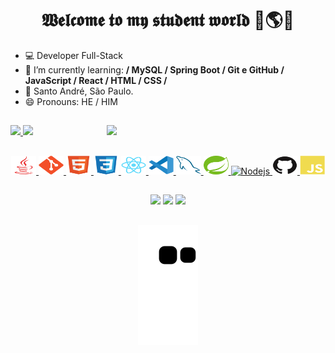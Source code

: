  <h1 align="center">  𝖂𝖊𝖑𝖈𝖔𝖒𝖊 𝖙𝖔 𝖒𝖞 𝖘𝖙𝖚𝖉𝖊𝖓𝖙 𝖜𝖔𝖗𝖑𝖉 🚀🌎🚀 </h2> 


- 💻 Developer Full-Stack
- 🌱 I’m currently learning: **/ MySQL / Spring Boot / Git e GitHub / JavaScript / React / HTML / CSS /**
- 🏡 Santo André, São Paulo.
- 😄 Pronouns: HE / HIM

</div>

##

<div>
  
<img align="right" width="350px" src="https://c.tenor.com/57w9du3NrV0AAAAd/css-html.gif"> 
<div align="left">
  <a href="https://github.com/dogzeira">
  <img height="175em" src="https://github-readme-stats.vercel.app/api?username=dogzeira&show_icons=true&theme=dark&include_all_commits=true&count_private=true&title_color=1a7d2e&icon_color=1a7d2e"/>
  <img height="150em" src="https://github-readme-stats.vercel.app/api/top-langs/?username=dogzeira&layout=compact&langs_count=7&theme=dark&title_color=1a7d2e"/>   
</div>
  
##
   
 <div align="center">
  <img alt="Java" height="30" width="40" src="https://raw.githubusercontent.com/devicons/devicon/master/icons/java/java-plain.svg">
  <img alt="Git" height="30" width="40" src="https://raw.githubusercontent.com/devicons/devicon/master/icons/git/git-original.svg">
  <img alt="HTML" height="30" width="40" src="https://raw.githubusercontent.com/devicons/devicon/master/icons/html5/html5-original.svg">
  <img alt="CSS" height="30" width="40" src="https://raw.githubusercontent.com/devicons/devicon/master/icons/css3/css3-original.svg">
  <img alt="React" height="30" width="40" src="https://raw.githubusercontent.com/devicons/devicon/master/icons/react/react-original.svg">
  <img alt="VScode" height="30" width="40" src="https://raw.githubusercontent.com/devicons/devicon/master/icons/vscode/vscode-original.svg">
  <img alt="MySQL" height="30" width="40" src="https://raw.githubusercontent.com/devicons/devicon/master/icons/mysql/mysql-plain.svg">
  <img alt="Spring" height="30" width="40" src="https://raw.githubusercontent.com/devicons/devicon/master/icons/spring/spring-original.svg">
  <img alt="Nodejs" height="30" width="40" src="https://cdn.worldvectorlogo.com/logos/nodejs-icon.svg">
  <img alt="GitHub" height="30" width="40" src="https://raw.githubusercontent.com/devicons/devicon/master/icons/github/github-original.svg">
  <img alt="Js" height="30" width="40" src="https://raw.githubusercontent.com/devicons/devicon/master/icons/javascript/javascript-plain.svg">
</div>
 
##
          
 </div>
  
 
   
  <div align="center">  
  <a href="https://instagram.com/_dogzeiraa_" target="_blank"><img src="https://img.shields.io/badge/-Instagram-%23E4405F?style=for-the-badge&logo=instagram&logoColor=white" target="_blank"></a> 
        <a href="https://www.linkedin.com/in/doug-rocha/" target="_blank"><img src="https://img.shields.io/badge/-LinkedIn-%230077B5?style=for-the-badge&logo=linkedin&logoColor=white" target="_blank"></a> 
    <a href = "mailto:douglasdanilobutu13@gmail.com"><img src="https://img.shields.io/badge/-Gmail-%23333?style=for-the-badge&logo=gmail&logoColor=white" target="_blank"></a>
   
##
    
    
  
![Snake animation](https://github.com/dogzeira/dogzeira/blob/output/github-contribution-grid-snake.svg)

   
